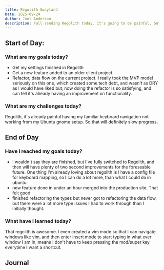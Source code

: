 ```yaml
---
title: Regolith Swayland
Date: 2025-09-24
Author: Joel Anderson
description: Full sending Regolith today. It's going to be painful, but it's the only way to do it.
---
```


## Start of Day:

### What are my goals today?
- Get my settings finished in Regolith
- Get a new feature added to an older client project.
- Refactor, data flow on the current project. I really took the MVP model seriously on this one, which created some tech debt, and wasn't as DRY as I would have liked but, now doing the refactor is so satisfying, and can tell it's already having an improvement on functionality.


### What are my challenges today?
Regolith, it's already painful having my familiar keyboard navigation not working from my Ubuntu gnome setup. So that will definitely slow progress.


## End of Day

### Have I reached my goals today?
- I wouldn't say they are finished, but I've fully switched to Regolith, and then will have plenty of two second improvements for the foreseable future. One thing I'm already loving about regolith is I have a config file for keyboard mapping, so I can do a lot more, than what I could do in ubuntu.
- new feature done in under an hour merged into the production site. That felt good
- finished refactoring the types but never got to refactoring the data flow, but there were a lot more type issues I had to work through than I initially thought.

### What have I learned today?
That regolith is awesome. I even created a vim mode so that I can navigate windows like vim, and then enter insert mode to start typing in what ever window I am in, means I don't have to keep pressing the mod/super key everytime I want a shortcut.

## Journal


